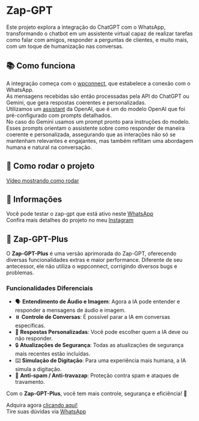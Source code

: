 # Zap-GPT

Este projeto explora a integração do ChatGPT com o WhatsApp, transformando o chatbot em um assistente virtual capaz de realizar tarefas como falar com amigos, responder a perguntas de clientes, e muito mais, com um toque de humanização nas conversas.

## 📚 Como funciona

A integração começa com o [wpconnect](https://github.com/wppconnect-team/wppconnect), que estabelece a conexão com o WhatsApp. <br/>
As mensagens recebidas são então processadas pela API do ChatGPT ou Gemini, que gera respostas coerentes e personalizadas.<br/>
Utilizamos um [assistant](https://platform.openai.com/docs/assistants/overview) da OpenAI, que é um do modelo OpenAI que foi pré-configurado com prompts detalhados. </br>
No caso do Gemini usamos um prompt pronto para instruções do modelo. </br>
Esses prompts orientam o assistente sobre como responder de maneira coerente e personalizada, assegurando que as interações não só se mantenham relevantes e engajantes, mas também reflitam uma abordagem humana e natural na conversação.

## 🚀 Como rodar o projeto
[Vídeo mostrando como rodar](https://youtu.be/Sh94c6yn5aQ)

## 🧪 Informações

Você pode testar o zap-gpt que está ativo neste [WhatsApp](https://wa.me/5551981995600)  </br>
Confira mais detalhes do projeto no meu [Instagram](https://www.instagram.com/marcusdev_)

## 🎉 Zap-GPT-Plus

O **Zap-GPT-Plus** é uma versão aprimorada do Zap-GPT, oferecendo diversas funcionalidades extras e maior performance. Diferente de seu antecessor, ele não utiliza o wppconnect, corrigindo diversos bugs e problemas.

### Funcionalidades Diferenciais
- 🗣️ **Entendimento de Áudio e Imagem**: Agora a IA pode entender e responder a mensagens de áudio e imagem.
- ⏸️ **Controle de Conversas**: É possível parar a IA em conversas específicas.
- 🎯 **Respostas Personalizadas**: Você pode escolher quem a IA deve ou não responder.
- 🔒 **Atualizações de Segurança**: Todas as atualizações de segurança mais recentes estão incluídas.
- ⌨️ **Simulação de Digitação**: Para uma experiência mais humana, a IA simula a digitação.
- 🚫 **Anti-spam / Anti-travazap**: Proteção contra spam e ataques de travamento.

Com o **Zap-GPT-Plus**, você tem mais controle, segurança e eficiência! 🚀

Adquira agora [clicando aqui!](https://pay.kiwify.com.br/akcGXnQ) </br>
Tire suas dúvidas via [WhatsApp](https://wa.me/5551981995600)  </br>
